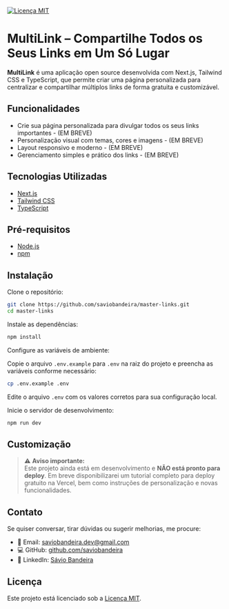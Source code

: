 [![Licença MIT](https://img.shields.io/badge/Licença-MIT-green.svg)](LICENSE)

# MultiLink – Compartilhe Todos os Seus Links em Um Só Lugar

**MultiLink** é uma aplicação open source desenvolvida com Next.js, Tailwind CSS e TypeScript, que permite criar uma página personalizada para centralizar e compartilhar múltiplos links de forma gratuita e customizável.


## Funcionalidades

- Crie sua página personalizada para divulgar todos os seus links importantes - (EM BREVE)
- Personalização visual com temas, cores e imagens - (EM BREVE)
- Layout responsivo e moderno - (EM BREVE)
- Gerenciamento simples e prático dos links - (EM BREVE)


## Tecnologias Utilizadas

- [Next.js](https://nextjs.org/)
- [Tailwind CSS](https://tailwindcss.com/)
- [TypeScript](https://www.typescriptlang.org/)


## Pré-requisitos

- [Node.js](https://nodejs.org/)
- [npm](https://www.npmjs.com/)


## Instalação

Clone o repositório:

```bash
git clone https://github.com/saviobandeira/master-links.git
cd master-links
```

Instale as dependências:

```bash
npm install
```

Configure as variáveis de ambiente:
   
Copie o arquivo `.env.example` para `.env` na raiz do projeto e preencha as variáveis conforme necessário:

```bash
cp .env.example .env
```
Edite o arquivo `.env` com os valores corretos para sua configuração local.

Inicie o servidor de desenvolvimento:

```bash
npm run dev
```


## Customização

> ⚠️ **Aviso importante:**  
> Este projeto ainda está em desenvolvimento e **NÃO está pronto para deploy**. 
> Em breve disponibilizarei um tutorial completo para deploy gratuito na Vercel, bem como instruções de personalização e novas funcionalidades.

## Contato

Se quiser conversar, tirar dúvidas ou sugerir melhorias, me procure:

- 📧 Email: saviobandeira.dev@gmail.com
- 💻 GitHub: [github.com/saviobandeira](https://github.com/saviobandeira/)
- 🔗 LinkedIn: [Sávio Bandeira](https://www.linkedin.com/in/savio-bandeira-79760620b/)


## Licença

Este projeto está licenciado sob a [Licença MIT](LICENSE).